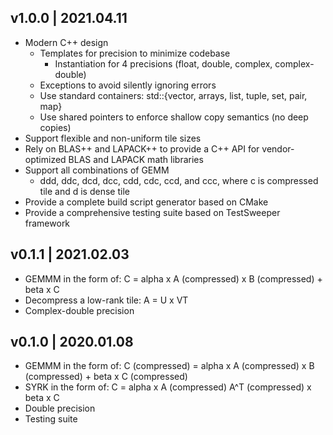 v1.0.0 | 2021.04.11
--------------------------------------------------------------------------------

   - Modern C++ design
      - Templates for precision to minimize codebase
         - Instantiation for 4 precisions (float, double, complex, complex-double)
      - Exceptions to avoid silently ignoring errors
      - Use standard containers: std::{vector, arrays, list, tuple, set, pair, map}
      - Use shared pointers to enforce shallow copy semantics (no deep copies)
   - Support flexible and non-uniform tile sizes
   - Rely on BLAS++ and LAPACK++ to provide a C++ API for vendor-optimized BLAS and LAPACK math libraries
   - Support all combinations of GEMM
      - ddd, ddc, dcd, dcc, cdd, cdc, ccd, and ccc, where c is compressed tile and d is dense tile
   - Provide a complete build script generator based on CMake
   - Provide a comprehensive testing suite based on TestSweeper framework

v0.1.1 | 2021.02.03
--------------------------------------------------------------------------------

   - GEMMM in the form of: C = alpha x A (compressed) x B (compressed) + beta x C
   - Decompress a low-rank tile: A = U x VT
   - Complex-double precision

v0.1.0 | 2020.01.08
--------------------------------------------------------------------------------

   - GEMMM in the form of: C (compressed) = alpha x A (compressed) x B (compressed) + beta x C (compressed)
   - SYRK in the form of: C = alpha x A (compressed) A^T (compressed) x beta x C
   - Double precision
   - Testing suite
